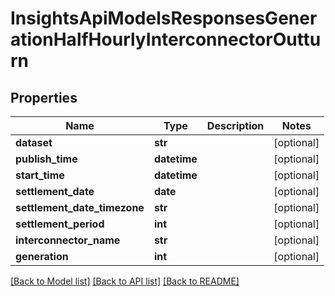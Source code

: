 # InsightsApiModelsResponsesGenerationHalfHourlyInterconnectorOutturn

## Properties
Name | Type | Description | Notes
------------ | ------------- | ------------- | -------------
**dataset** | **str** |  | [optional] 
**publish_time** | **datetime** |  | [optional] 
**start_time** | **datetime** |  | [optional] 
**settlement_date** | **date** |  | [optional] 
**settlement_date_timezone** | **str** |  | [optional] 
**settlement_period** | **int** |  | [optional] 
**interconnector_name** | **str** |  | [optional] 
**generation** | **int** |  | [optional] 

[[Back to Model list]](../README.md#documentation-for-models) [[Back to API list]](../README.md#documentation-for-api-endpoints) [[Back to README]](../README.md)

